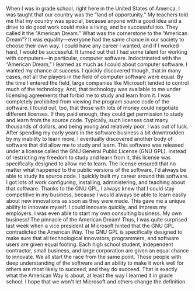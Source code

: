 When I was in grade school, right here in the United States of America, I was taught that our country was the “land of opportunity.” My teachers told me that my country was special, because anyone with a good idea and a drive to do good work could make a living, and be successful too. They called it the “American Dream.” What was the cornerstone to the “American Dream”? It was equality—everyone had the same chance in our society to choose their own way. I could have any career I wanted, and if I worked hard, I would be successful. It turned out that I had some talent for working with computers—in particular, computer software. Indoctrinated with the “American Dream,” I learned as much as I could about computer software. I wanted my chance at success. I quickly discovered though, that in many cases, not all the players in the field of computer software were equal. By the time I entered the field, large companies like Microsoft tended to control much of the technology. And, that technology was available to me under licensing agreements that forbid me to study and learn from it. I was completely prohibited from viewing the program source code of the software. I found out, too, that those with lots of money could negotiate different licenses. If they paid enough, they could get permission to study and learn from the source code. Typically, such licenses cost many thousands of dollars, and being young and relatively poor, I was out of luck. After spending my early years in the software business a bit downtrodden by my inability to learn more, I eventually discovered another body of software that did allow me to study and learn. This software was released under a license called the GNU General Public License (GNU GPL). Instead of restricting my freedom to study and learn from it, this license was specifically designed to allow me to learn. The license ensured that no matter what happened to the public versions of the software, I'd always be able to study its source code. I quickly built my career around this software. I got lots of work configuring, installing, administering, and teaching about that software. Thanks to the GNU GPL, I always knew that I could stay competitive in my business, because I would always be able to learn easily about new innovations as soon as they were made. This gave me a unique ability to innovate myself. I could innovate quickly, and impress my employers. I was even able to start my own consulting business. My own business! The pinnacle of the American Dream! Thus, I was quite surprised last week when a vice president at Microsoft hinted that the GNU GPL contradicted the American Way. The GNU GPL is specifically designed to make sure that all technological innovators, programmers, and software users are given equal footing. Each high school student, independent contractor, small business, and large corporation are given an equal chance to innovate. We all start the race from the same point. Those people with deep understanding of the software and an ability to make it work well for others are most likely to succeed, and they do succeed. That is exactly what the American Way is about, at least the way I learned it in grade school. I hope that we won't let Microsoft and others change the definition.